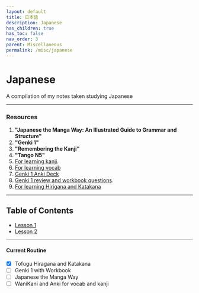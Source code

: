 ```yaml
---
layout: default
title: 日本語
description: Japanese
has_children: true
has_toc: false
nav_order: 3
parent: Miscellaneous
permalink: /misc/japanese
---
```


# Japanese
A compilation of my notes taken studying Japanese

----

### Resources
1. **"Japanese the Manga Way: An Illustrated Guide to Grammar and Structure"**
2. **"Genki 1"**
3. **"Remembering the Kanji"**
4. **"Tango N5"**
5. [For learning kanji](https://ankiweb.net/shared/info/748570187).
6. [For learning vocab](https://ankiweb.net/shared/info/419481234)
7. [Genki 1 Anki Deck](https://ankiweb.net/shared/info/1742947823)
8. [Genki 1 review and workbook questions](https://sethclydesdale.github.io/genki-study-resources/lessons-3rd/).
9. [For learning Hirigana and Katakana](https://www.tofugu.com/japanese/learn-hiragana/)

---
## Table of Contents
- [Lesson 1](../japanese/Lesson1.md)
- [Lesson 2](../japanese/Lesson2.md)

---
#### Current Routine 
- [x] Tofugu Hiragana and Katakana
- [ ] Genki 1 with Workbook
- [ ] Japanese the Manga Way
- [ ] WaniKani and Anki for vocab and kanji
